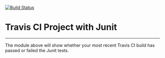 [![Build Status](https://travis-ci.org/VIPSIYI/IntelliJ.svg?branch=master)](https://travis-ci.org/VIPSIYI/IntelliJ)
# Travis CI Project with Junit
----------
The module above will show whether your most recent Travis CI build has passed or failed the Junit tests.
